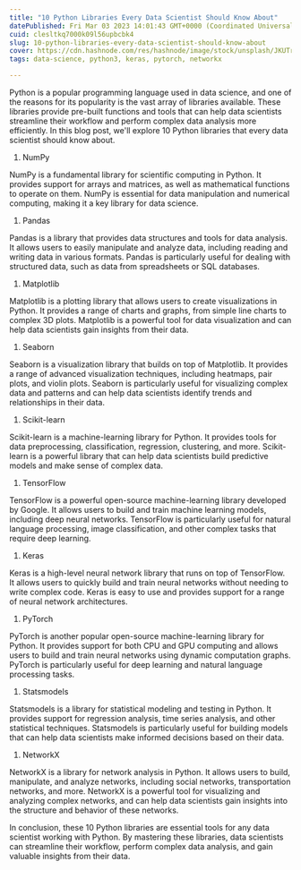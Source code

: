 ```yaml
---
title: "10 Python Libraries Every Data Scientist Should Know About"
datePublished: Fri Mar 03 2023 14:01:43 GMT+0000 (Coordinated Universal Time)
cuid: clesltkq7000k09l56upbcbk4
slug: 10-python-libraries-every-data-scientist-should-know-about
cover: https://cdn.hashnode.com/res/hashnode/image/stock/unsplash/JKUTrJ4vK00/upload/61283669b26b578a16f6144de1ca18e6.jpeg
tags: data-science, python3, keras, pytorch, networkx

---
```


Python is a popular programming language used in data science, and one of the reasons for its popularity is the vast array of libraries available. These libraries provide pre-built functions and tools that can help data scientists streamline their workflow and perform complex data analysis more efficiently. In this blog post, we'll explore 10 Python libraries that every data scientist should know about.

1. NumPy
    

NumPy is a fundamental library for scientific computing in Python. It provides support for arrays and matrices, as well as mathematical functions to operate on them. NumPy is essential for data manipulation and numerical computing, making it a key library for data science.

1. Pandas
    

Pandas is a library that provides data structures and tools for data analysis. It allows users to easily manipulate and analyze data, including reading and writing data in various formats. Pandas is particularly useful for dealing with structured data, such as data from spreadsheets or SQL databases.

1. Matplotlib
    

Matplotlib is a plotting library that allows users to create visualizations in Python. It provides a range of charts and graphs, from simple line charts to complex 3D plots. Matplotlib is a powerful tool for data visualization and can help data scientists gain insights from their data.

1. Seaborn
    

Seaborn is a visualization library that builds on top of Matplotlib. It provides a range of advanced visualization techniques, including heatmaps, pair plots, and violin plots. Seaborn is particularly useful for visualizing complex data and patterns and can help data scientists identify trends and relationships in their data.

1. Scikit-learn
    

Scikit-learn is a machine-learning library for Python. It provides tools for data preprocessing, classification, regression, clustering, and more. Scikit-learn is a powerful library that can help data scientists build predictive models and make sense of complex data.

1. TensorFlow
    

TensorFlow is a powerful open-source machine-learning library developed by Google. It allows users to build and train machine learning models, including deep neural networks. TensorFlow is particularly useful for natural language processing, image classification, and other complex tasks that require deep learning.

1. Keras
    

Keras is a high-level neural network library that runs on top of TensorFlow. It allows users to quickly build and train neural networks without needing to write complex code. Keras is easy to use and provides support for a range of neural network architectures.

1. PyTorch
    

PyTorch is another popular open-source machine-learning library for Python. It provides support for both CPU and GPU computing and allows users to build and train neural networks using dynamic computation graphs. PyTorch is particularly useful for deep learning and natural language processing tasks.

1. Statsmodels
    

Statsmodels is a library for statistical modeling and testing in Python. It provides support for regression analysis, time series analysis, and other statistical techniques. Statsmodels is particularly useful for building models that can help data scientists make informed decisions based on their data.

1. NetworkX
    

NetworkX is a library for network analysis in Python. It allows users to build, manipulate, and analyze networks, including social networks, transportation networks, and more. NetworkX is a powerful tool for visualizing and analyzing complex networks, and can help data scientists gain insights into the structure and behavior of these networks.

In conclusion, these 10 Python libraries are essential tools for any data scientist working with Python. By mastering these libraries, data scientists can streamline their workflow, perform complex data analysis, and gain valuable insights from their data.